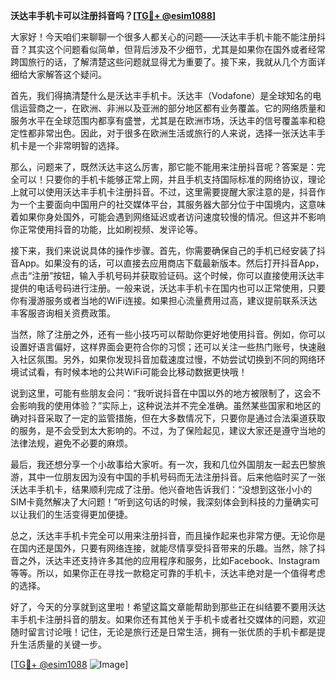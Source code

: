 **沃达丰手机卡可以注册抖音吗？[[TG💪+ @esim1088](https://t.me/s/esim1088)]**

大家好！今天咱们来聊聊一个很多人都关心的问题——沃达丰手机卡能不能注册抖音？其实这个问题看似简单，但背后涉及不少细节，尤其是如果你在国外或者经常跨国旅行的话，了解清楚这些问题就显得尤为重要了。接下来，我就从几个方面详细给大家解答这个疑问。

首先，我们得搞清楚什么是沃达丰手机卡。沃达丰（Vodafone）是全球知名的电信运营商之一，在欧洲、非洲以及亚洲的部分地区都有业务覆盖。它的网络质量和服务水平在全球范围内都享有盛誉，尤其是在欧洲市场，沃达丰的信号覆盖率和稳定性都非常出色。因此，对于很多在欧洲生活或旅行的人来说，选择一张沃达丰手机卡是一个非常明智的选择。

那么，问题来了，既然沃达丰这么厉害，那它能不能用来注册抖音呢？答案是：完全可以！只要你的手机卡能够正常上网，并且手机支持国际标准的网络协议，理论上就可以使用沃达丰手机卡注册抖音。不过，这里需要提醒大家注意的是，抖音作为一个主要面向中国用户的社交媒体平台，其服务器大部分位于中国境内，这意味着如果你身处国外，可能会遇到网络延迟或者访问速度较慢的情况。但这并不影响你正常使用抖音的功能，比如刷视频、发评论等。

接下来，我们来说说具体的操作步骤。首先，你需要确保自己的手机已经安装了抖音App。如果没有的话，可以直接去应用商店下载最新版本。然后打开抖音App，点击“注册”按钮，输入手机号码并获取验证码。这个时候，你可以直接使用沃达丰提供的电话号码进行注册。一般来说，沃达丰手机卡在国内也可以正常使用，只要你有漫游服务或者当地的WiFi连接。如果担心流量费用过高，建议提前联系沃达丰客服咨询相关资费政策。

当然，除了注册之外，还有一些小技巧可以帮助你更好地使用抖音。例如，你可以设置好语言偏好，这样界面会更符合你的习惯；还可以关注一些热门账号，快速融入社区氛围。另外，如果你发现抖音加载速度过慢，不妨尝试切换到不同的网络环境试试看，有时候本地的公共WiFi可能会比移动数据更快哦！

说到这里，可能有些朋友会问：“我听说抖音在中国以外的地方被限制了，这会不会影响我的使用体验？”实际上，这种说法并不完全准确。虽然某些国家和地区的确对抖音采取了一定的监管措施，但在大多数情况下，只要你是通过合法渠道获取的服务，是不会受到太大影响的。不过，为了保险起见，建议大家还是遵守当地的法律法规，避免不必要的麻烦。

最后，我还想分享一个小故事给大家听。有一次，我和几位外国朋友一起去巴黎旅游，其中一位朋友因为没有中国的手机号码而无法注册抖音。后来他临时买了一张沃达丰手机卡，结果顺利完成了注册。他兴奋地告诉我们：“没想到这张小小的SIM卡竟然解决了大问题！”听到这句话的时候，我深刻体会到科技的力量确实可以让我们的生活变得更加便捷。

总之，沃达丰手机卡完全可以用来注册抖音，而且操作起来也非常方便。无论你是在国内还是国外，只要有网络连接，就能尽情享受抖音带来的乐趣。当然，除了抖音之外，沃达丰还支持许多其他的应用程序和服务，比如Facebook、Instagram等等。所以，如果你正在寻找一款稳定可靠的手机卡，沃达丰绝对是一个值得考虑的选择。

好了，今天的分享就到这里啦！希望这篇文章能帮助到那些正在纠结要不要用沃达丰手机卡注册抖音的朋友。如果你还有其他关于手机卡或者社交媒体的问题，欢迎随时留言讨论哦！记住，无论是旅行还是日常生活，拥有一张优质的手机卡都是提升生活质量的关键一步。

[[TG💪+ @esim1088](https://t.me/s/esim1088) ![Image](https://i.postimg.cc/4NQfJmqS/Snipaste-2025-05-13-00-14-12.png)]